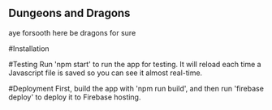 ## Dungeons and Dragons ##
aye forsooth here be dragons for sure

#Installation

#Testing
Run 'npm start' to run the app for testing. It will reload each time a Javascript file is saved so you can see it almost real-time.

#Deployment
First, build the app with 'npm run build', and then run 'firebase deploy' to deploy it to Firebase hosting.
